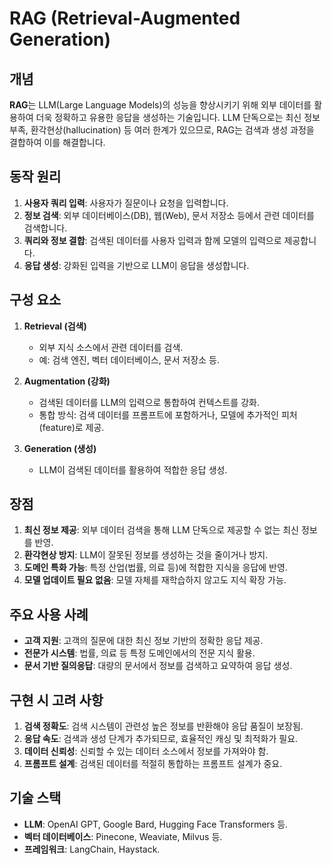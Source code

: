 # RAG (Retrieval-Augmented Generation)

## 개념
**RAG**는 LLM(Large Language Models)의 성능을 향상시키기 위해 외부 데이터를 활용하여 더욱 정확하고 유용한 응답을 생성하는 기술입니다. LLM 단독으로는 최신 정보 부족, 환각현상(hallucination) 등 여러 한계가 있으므로, RAG는 검색과 생성 과정을 결합하여 이를 해결합니다.

## 동작 원리
1. **사용자 쿼리 입력**: 사용자가 질문이나 요청을 입력합니다.
2. **정보 검색**: 외부 데이터베이스(DB), 웹(Web), 문서 저장소 등에서 관련 데이터를 검색합니다.
3. **쿼리와 정보 결합**: 검색된 데이터를 사용자 입력과 함께 모델의 입력으로 제공합니다.
4. **응답 생성**: 강화된 입력을 기반으로 LLM이 응답을 생성합니다.

## 구성 요소
1. **Retrieval (검색)**
   - 외부 지식 소스에서 관련 데이터를 검색.
   - 예: 검색 엔진, 벡터 데이터베이스, 문서 저장소 등.

2. **Augmentation (강화)**
   - 검색된 데이터를 LLM의 입력으로 통합하여 컨텍스트를 강화.
   - 통합 방식: 검색 데이터를 프롬프트에 포함하거나, 모델에 추가적인 피처(feature)로 제공.

3. **Generation (생성)**
   - LLM이 검색된 데이터를 활용하여 적합한 응답 생성.

## 장점
1. **최신 정보 제공**: 외부 데이터 검색을 통해 LLM 단독으로 제공할 수 없는 최신 정보를 반영.
2. **환각현상 방지**: LLM이 잘못된 정보를 생성하는 것을 줄이거나 방지.
3. **도메인 특화 가능**: 특정 산업(법률, 의료 등)에 적합한 지식을 응답에 반영.
4. **모델 업데이트 필요 없음**: 모델 자체를 재학습하지 않고도 지식 확장 가능.

## 주요 사용 사례
- **고객 지원**: 고객의 질문에 대한 최신 정보 기반의 정확한 응답 제공.
- **전문가 시스템**: 법률, 의료 등 특정 도메인에서의 전문 지식 활용.
- **문서 기반 질의응답**: 대량의 문서에서 정보를 검색하고 요약하여 응답 생성.

## 구현 시 고려 사항
1. **검색 정확도**: 검색 시스템이 관련성 높은 정보를 반환해야 응답 품질이 보장됨.
2. **응답 속도**: 검색과 생성 단계가 추가되므로, 효율적인 캐싱 및 최적화가 필요.
3. **데이터 신뢰성**: 신뢰할 수 있는 데이터 소스에서 정보를 가져와야 함.
4. **프롬프트 설계**: 검색된 데이터를 적절히 통합하는 프롬프트 설계가 중요.

## 기술 스택
- **LLM**: OpenAI GPT, Google Bard, Hugging Face Transformers 등.
- **벡터 데이터베이스**: Pinecone, Weaviate, Milvus 등.
- **프레임워크**: LangChain, Haystack.

